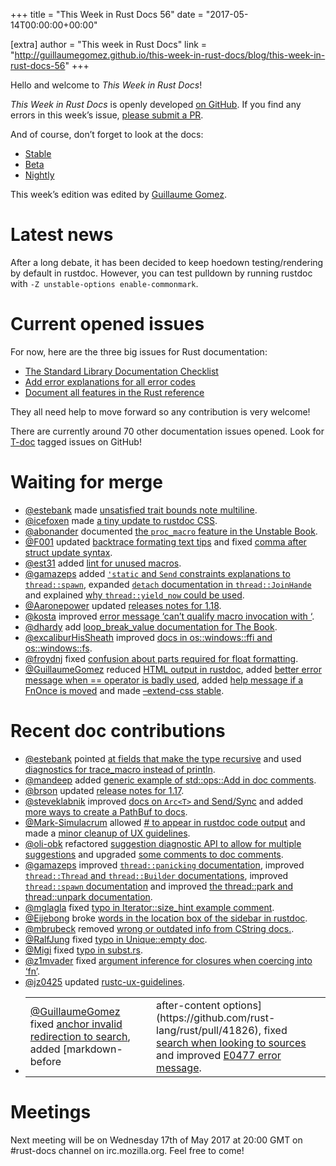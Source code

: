 +++
title = "This Week in Rust Docs 56"
date = "2017-05-14T00:00:00+00:00"

[extra]
author = "This week in Rust Docs"
link = "http://guillaumegomez.github.io/this-week-in-rust-docs/blog/this-week-in-rust-docs-56"
+++
<p>Hello and welcome to <em>This Week in Rust Docs</em>!</p>

<p><em>This Week in Rust Docs</em> is openly developed <a href="https://github.com/GuillaumeGomez/this-week-in-rust-docs">on GitHub</a>.
If you find any errors in this week’s issue, <a href="https://github.com/GuillaumeGomez/this-week-in-rust-docs/pulls">please submit a PR</a>.</p>

<p>And of course, don’t forget to look at the docs:</p>

<ul>
  <li><a href="https://doc.rust-lang.org/">Stable</a></li>
  <li><a href="https://doc.rust-lang.org/beta/">Beta</a></li>
  <li><a href="https://doc.rust-lang.org/nightly/">Nightly</a></li>
</ul>

<p>This week’s edition was edited by <a href="https://github.com/GuillaumeGomez">Guillaume Gomez</a>.</p>

<h1 id="latest-news">Latest news</h1>

<p>After a long debate, it has been decided to keep hoedown testing/rendering by default in rustdoc. However, you can test pulldown by running rustdoc with <code class="highlighter-rouge">-Z unstable-options enable-commonmark</code>.</p>

<h1 id="current-opened-issues">Current opened issues</h1>

<p>For now, here are the three big issues for Rust documentation:</p>

<ul>
  <li><a href="https://github.com/rust-lang/rust/issues/29329">The Standard Library Documentation Checklist</a></li>
  <li><a href="https://github.com/rust-lang/rust/issues/32777">Add error explanations for all error codes</a></li>
  <li><a href="https://github.com/rust-lang-nursery/reference/issues/9">Document all features in the Rust reference</a></li>
</ul>

<p>They all need help to move forward so any contribution is very welcome!</p>

<p>There are currently around 70 other documentation issues opened. Look for <a href="https://github.com/rust-lang/rust/labels/T-doc">T-doc</a> tagged issues on GitHub!</p>

<h1 id="waiting-for-merge">Waiting for merge</h1>

<ul>
  <li><a href="https://github.com/estebank">@estebank</a> made <a href="https://github.com/rust-lang/rust/pull/41489">unsatisfied trait bounds note multiline</a>.</li>
  <li><a href="https://github.com/icefoxen">@icefoxen</a> made <a href="https://github.com/rust-lang/rust/pull/40719">a tiny update to rustdoc CSS</a>.</li>
  <li><a href="https://github.com/abonander">@abonander</a> documented <a href="https://github.com/rust-lang/rust/pull/41476">the <code class="highlighter-rouge">proc_macro</code> feature in the Unstable Book</a>.</li>
  <li><a href="https://github.com/F001">@F001</a> updated <a href="https://github.com/rust-lang/rust/pull/41989">backtrace formating text tips</a> and fixed <a href="https://github.com/rust-lang/rust/pull/41848">comma after struct update syntax</a>.</li>
  <li><a href="https://github.com/est31">@est31</a> added <a href="https://github.com/rust-lang/rust/pull/41907">lint for unused macros</a>.</li>
  <li><a href="https://github.com/gamazeps">@gamazeps</a> added <a href="https://github.com/rust-lang/rust/pull/41980"><code class="highlighter-rouge">'static</code> and <code class="highlighter-rouge">Send</code> constraints explanations to <code class="highlighter-rouge">thread::spawn</code></a>, expanded <a href="https://github.com/rust-lang/rust/pull/41981"><code class="highlighter-rouge">detach</code> documentation in <code class="highlighter-rouge">thread::JoinHande</code></a> and explained <a href="https://github.com/rust-lang/rust/pull/41982">why <code class="highlighter-rouge">thread::yield_now</code> could be used</a>.</li>
  <li><a href="https://github.com/Aaronepower">@Aaronepower</a> updated <a href="https://github.com/rust-lang/rust/pull/41953">releases notes for 1.18</a>.</li>
  <li><a href="https://github.com/kosta">@kosta</a> improved <a href="https://github.com/rust-lang/rust/pull/41909">error message ‘can’t qualify macro invocation with ‘</a>.</li>
  <li><a href="https://github.com/dhardy">@dhardy</a> add <a href="https://github.com/rust-lang/rust/pull/41857">loop_break_value documentation for The Book</a>.</li>
  <li><a href="https://github.com/excaliburHisSheath">@excaliburHisSheath</a> improved <a href="https://github.com/rust-lang/rust/pull/41870">docs in os::windows::ffi and os::windows::fs</a>.</li>
  <li><a href="https://github.com/froydnj">@froydnj</a> fixed <a href="https://github.com/rust-lang/rust/pull/41859">confusion about parts required for float formatting</a>.</li>
  <li><a href="https://github.com/GuillaumeGomez">@GuillaumeGomez</a> reduced <a href="https://github.com/rust-lang/rust/pull/41384">HTML output in rustdoc</a>, added <a href="https://github.com/rust-lang/rust/pull/41559">better error message when == operator is badly used</a>, added <a href="https://github.com/rust-lang/rust/pull/41772">help message if a FnOnce is moved</a> and made <a href="https://github.com/rust-lang/rust/pull/41700">–extend-css stable</a>.</li>
</ul>

<h1 id="recent-doc-contributions">Recent doc contributions</h1>

<ul>
  <li><a href="https://github.com/estebank">@estebank</a> pointed <a href="https://github.com/rust-lang/rust/pull/40857">at fields that make the type recursive</a> and used <a href="https://github.com/rust-lang/rust/pull/41520">diagnostics for trace_macro instead of println</a>.</li>
  <li><a href="https://github.com/mandeep">@mandeep</a> added <a href="https://github.com/rust-lang/rust/pull/41612">generic example of std::ops::Add in doc comments</a>.</li>
  <li><a href="https://github.com/brson">@brson</a> updated <a href="https://github.com/rust-lang/rust/pull/41548">release notes for 1.17</a>.</li>
  <li><a href="https://github.com/steveklabnik">@steveklabnik</a> improved <a href="https://github.com/rust-lang/rust/pull/41536">docs on <code class="highlighter-rouge">Arc&lt;T&gt;</code> and Send/Sync</a> and added <a href="https://github.com/rust-lang/rust/pull/41531">more ways to create a PathBuf to docs</a>.</li>
  <li><a href="https://github.com/Mark-Simulacrum">@Mark-Simulacrum</a> allowed <a href="https://github.com/rust-lang/rust/pull/41785"># to appear in rustdoc code output</a> and made a <a href="https://github.com/rust-lang/rust/pull/41791">minor cleanup of UX guidelines</a>.</li>
  <li><a href="https://github.com/oli-obk">@oli-obk</a> refactored <a href="https://github.com/rust-lang/rust/pull/41876">suggestion diagnostic API to allow for multiple suggestions</a> and upgraded <a href="https://github.com/rust-lang/rust/pull/41912">some comments to doc comments</a>.</li>
  <li><a href="https://github.com/gamazeps">@gamazeps</a> improved <a href="https://github.com/rust-lang/rust/pull/41811"><code class="highlighter-rouge">thread::panicking</code> documentation</a>, improved <a href="https://github.com/rust-lang/rust/pull/41814"><code class="highlighter-rouge">thread::Thread</code> and <code class="highlighter-rouge">thread::Builder</code> documentations</a>, improved <a href="https://github.com/rust-lang/rust/pull/41854"><code class="highlighter-rouge">thread::spawn</code> documentation</a> and improved <a href="https://github.com/rust-lang/rust/pull/41809">the thread::park and thread::unpark documentation</a>.</li>
  <li><a href="https://github.com/mglagla">@mglagla</a> fixed <a href="https://github.com/rust-lang/rust/pull/41916">typo in Iterator::size_hint example comment</a>.</li>
  <li><a href="https://github.com/Eijebong">@Eijebong</a> broke <a href="https://github.com/rust-lang/rust/pull/41951">words in the location box of the sidebar in rustdoc</a>.</li>
  <li><a href="https://github.com/mbrubeck">@mbrubeck</a> removed <a href="https://github.com/rust-lang/rust/pull/41860">wrong or outdated info from CString docs.</a>.</li>
  <li><a href="https://github.com/RalfJung">@RalfJung</a> fixed <a href="https://github.com/rust-lang/rust/pull/41886">typo in Unique::empty doc</a>.</li>
  <li><a href="https://github.com/Migi">@Migi</a> fixed <a href="https://github.com/rust-lang/rust/pull/41842">typo in subst.rs</a>.</li>
  <li><a href="https://github.com/z1mvader">@z1mvader</a> fixed <a href="https://github.com/rust-lang/rust/pull/41838">argument inference for closures when coercing into ‘fn’</a>.</li>
  <li><a href="https://github.com/jz0425">@jz0425</a> updated <a href="https://github.com/rust-lang/rust/pull/41836">rustc-ux-guidelines</a>.</li>
  <li>
    <table>
      <tbody>
        <tr>
          <td><a href="https://github.com/GuillaumeGomez">@GuillaumeGomez</a> fixed <a href="https://github.com/rust-lang/rust/pull/41950">anchor invalid redirection to search</a>, added [markdown-before</td>
          <td>after-content options](https://github.com/rust-lang/rust/pull/41826), fixed <a href="https://github.com/rust-lang/rust/pull/41921">search when looking to sources</a> and improved <a href="https://github.com/rust-lang/rust/pull/41862">E0477 error message</a>.</td>
        </tr>
      </tbody>
    </table>
  </li>
</ul>

<h1 id="meetings">Meetings</h1>

<p>Next meeting will be on Wednesday 17th of May 2017 at 20:00 GMT on #rust-docs channel on irc.mozilla.org. Feel free to come!</p>